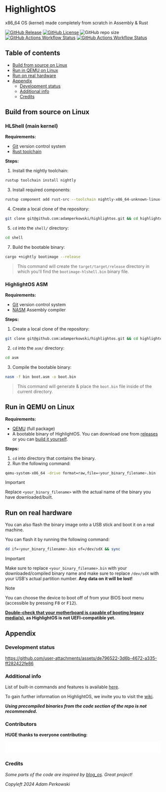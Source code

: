 # HighlightOS

<!-- logo instead of name -->

x86_64 OS (kernel) made completely from scratch in Assembly & Rust

[![GitHub Release](https://img.shields.io/github/v/release/adamperkowski/highlightos?label=Latest%20Released%20Version&color=%23ffcc4d&labelColor=%23000000)](https://github.com/adamperkowski/highlightos/releases)
[![GitHub License](https://img.shields.io/github/license/adamperkowski/highlightos?label=License&color=%23ffcc4d&labelColor=%23000000)](https://github.com/adamperkowski/highlightos/blob/main/LICENSE) ![GitHub repo size](https://img.shields.io/github/repo-size/adamperkowski/highlightos?label=Repo%20Size&color=%23ffcc4d&labelColor=%23000000)
[![GitHub Actions Workflow Status](https://img.shields.io/github/actions/workflow/status/adamperkowski/highlightos/asm.yml?branch=main&label=ASM%20Build&color=%23ffcc4d&labelColor=%23000000)](https://github.com/adamperkowski/highlightos/actions) [![GitHub Actions Workflow Status](https://img.shields.io/github/actions/workflow/status/adamperkowski/highlightos/rust.yml?branch=main&label=HLShell%20Build&color=%23ffcc4d&labelColor=%23000000)](https://github.com/adamperkowski/highlightos/actions)

## Table of contents
- [Build from source on Linux](#build-from-source-on-linux)
- [Run in QEMU on Linux](#run-in-qemu-on-linux)
- [Run on real hardware](#run-on-real-hardware)
- [Appendix](#appendix)
  - [Development status](#development-status)
  - [Additional info](#additional-info)
  - [Credits](#credits)

<!-- showcase -->
<!-- features -->
<!-- List of commands and features will be available soon. -->

<!-- installation & docs -->
## Build from source on Linux
### HLShell (main kernel)
**Requirements:**
 - [Git](https://git-scm.com) version control system
 - [Rust toolchain](https://www.rust-lang.org/tools/install)

**Steps:**
 1. Install the nightly toolchain:
```bash
rustup toolchain install nightly
```
 3. Install required components:
```bash
rustup component add rust-src --toolchain nightly-x86_64-unknown-linux-gnu && rustup component add llvm-tools-preview --toolchain nightly-x86_64-unknown-linux-gnu && cargo install bootimage
```
 4. Create a local clone of the repository:
```bash
git clone git@github.com:adamperkowski/highlightos.git && cd highlightos
```
 5. `cd` into the `shell/` directory:
```bash
cd shell
```
 7. Build the bootable binary:
```bash
cargo +nightly bootimage --release
```
> This command will create the `target/target/release` directory in which you'll find the `bootimage-hlshell.bin` binary file.

### HighlightOS ASM
**Requirements:**
 - [Git](https://git-scm.com) version control system
 - [NASM](https://nasm.us) Assembly compiler

**Steps:**
 1. Create a local clone of the repository:
```bash
git clone git@github.com:adamperkowski/highlightos.git && cd highlightos
```
 2. `cd` into the `asm/` directory:
```bash
cd asm
```
 3. Compile the bootable binary:
```bash
nasm -f bin boot.asm -o boot.bin
```
> This command will generate & place the `boot.bin` file inside of the current directory.

## Run in QEMU on Linux

**Requirements:**
 - [QEMU](https://www.qemu.org/download/#linux) (full package)
 - A bootable binary of HighlightOS. You can download one from [releases](https://github.com/adamperkowski/highlightos/releases) or you can [build it yourself](#build-from-source-on-linux).

**Steps:**
 1. `cd` into directory that contains the binary.
 2. Run the following command:
```bash
qemu-system-x86_64 -drive format=raw,file=<your_binary_filename>.bin
```
> [!IMPORTANT]
> Replace `<your_binary_filename>` with the actual name of the binary you have downloaded/built.

## Run on real hardware
You can also flash the binary image onto a USB stick and boot it on a real machine. 

You can flash it by running the following command:
```bash
dd if=<your_binary_filename>.bin of=/dev/sdX && sync
```

> [!IMPORTANT]
> Make sure to replace `<your_binary_filename>.bin` with your downloaded/compiled binary name and make sure to replace `/dev/sdX` with your USB's actual partition number. **Any data on it will be lost!**

> [!NOTE]
>You can choose the device to boot off of from your BIOS boot menu (accessible by pressing <kbd>F8</kbd> or <kbd>F12</kbd>).
>
>**<ins>Double-check that your motherboard is capable of booting legacy media(s)</ins>, as HighlightOS is not UEFI-compatible yet.**

<!-- contributing -->
## Appendix

### Development status
https://github.com/user-attachments/assets/de796522-3d6b-4672-a335-ff282422fe86

### Additional info
List of built-in commands and features is available [here](https://github.com/adamperkowski/highlightos/wiki/Commands#built-in-commands).

To gain further information on HighlightOS, we invite you to visit the [wiki](https://github.com/adamperkowski/highlightos/wiki/).

**_Using precompiled binaries from the code section of the repo is not recommended._**

### Contributors
**HUGE thanks to everyone contributing:**

<a href="https://github.com/adamperkowski/highlightos/graphs/contributors">
  <img src="https://raw.githubusercontent.com/adamperkowski/highlightos/gh-pages/CONTRIBUTORS.svg"/>
</a>

### Credits
*Some parts of the code are inspired by [blog_os](https://github.com/phil-opp/blog_os). Great project!*

*Copyleft 2024 Adam Perkowski*
